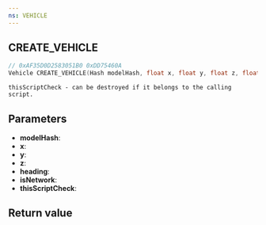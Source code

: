 ```yaml
---
ns: VEHICLE
---
```

## CREATE_VEHICLE

```c
// 0xAF35D0D2583051B0 0xDD75460A
Vehicle CREATE_VEHICLE(Hash modelHash, float x, float y, float z, float heading, BOOL isNetwork, BOOL thisScriptCheck);
```

```
thisScriptCheck - can be destroyed if it belongs to the calling script.  
```

## Parameters
* **modelHash**: 
* **x**: 
* **y**: 
* **z**: 
* **heading**: 
* **isNetwork**: 
* **thisScriptCheck**: 

## Return value
